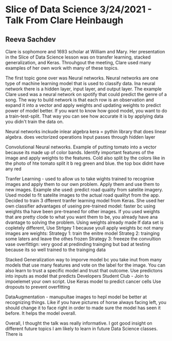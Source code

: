 # Slice of Data Science 3/24/2021 - Talk From Clare Heinbaugh
## Reeva Sachdev
Clare is sophomore and 1693 scholar at William and Mary. Her presentation in the Slice of Data Science lesson was on transfer learning, stacked generalization, and Keras. Throuhgout the meeting, Clare used many examples of her own work with many of these topics. 

The first topic gone over was Neural networks. Neural networks are one type of machine learning model that is used to classify data. Ina neural network there is a hidden layer, input layer, and output layer. The example Clare used was a neural network on spotify that could predict the genre of a song. The way to build network is that each row is an observation and expand it into a vector and apply weights and updating weights to predict power of model better. If you want to know how good model, you want to do a train-test-split. That way you can see how accurate it is by applying data you didn't train the data on. 

Neural networks inckude inlear algebra
kera = pythin library  that does linear algebra. does vectorized operations
Input passes through hidden layer

Convolutional Neural networks. Example of putting tomato into a vector because its made up of color bands. Identify important features of the image and apply weights to the features. Cold also split by the colors like in the photo of hte tomato split it b reg green and blue. the top box didnt have any red

Tranfer Learning - used to allow us to take wights trained to recognixe images and apply them to our own problem. Apply them and use them to new images. 
Example she used: predict road quality from satelite imagery. Used model to fit satelite images to the actual road qualityt from the app. 
Decided to train 3 dfferent tranfer learning model from Keras. She used her own classifier
advantages of useing pre-trained model: faster bc using weights tha have been pre-treaned for other images. If you used weights that are pretty clode to what you want them to be, you already have ana dvantage to solving the problem. Using weights already made
If data set is copletely different, Use Strtgey 1 because youll apply weights bc not many images are weights: Strategy 1: train the enitre model
Strateg 2: trainging some laters and leave the othes frozen
Strategy 3: freeeze the convultion vase
overfittign: very good at predinding trainging but bad at testing because its so well trained to the trainging data

Stacked Generalization
way to imporve model bc you take inut from many models that use many features and vote on the label for the image. You can also learn to trust a specific model and trust that outcome. 
Use predictons into inputs as model that predicts
Developers Student Club - Join to impoelemet your own script. Use Keras model to predict cancer cells
Use dropouts to prevent overfitting

DataAugmentation - manupultae images to hepl model be better at recognizing things. Like if you have pictures of horse always facing left, you should change it to face right in order to made sure the model has seen it before. It helps the model overall. 

Overall, I thought the talk was really informative. I got good insight on different future topics I am likely to learn in future Data Science classes. There is 
